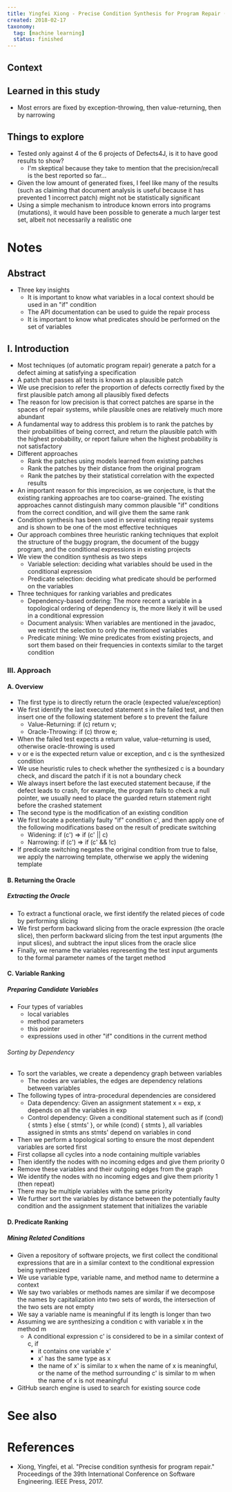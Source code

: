 ```yaml
---
title: Yingfei Xiong - Precise Condition Synthesis for Program Repair (2017)
created: 2018-02-17
taxonomy:
  tag: [machine learning]
  status: finished
---
```


## Context

## Learned in this study
* Most errors are fixed by exception-throwing, then value-returning, then by narrowing

## Things to explore
* Tested only against 4 of the 6 projects of Defects4J, is it to have good results to show?
	* I'm skeptical because they take to mention that the precision/recall is the best reported so far...
* Given the low amount of generated fixes, I feel like many of the results (such as claiming that document analysis is useful because it has prevented 1 incorrect patch) might not be statistically significant
* Using a simple mechanism to introduce known errors into programs (mutations), it would have been possible to generate a much larger test set, albeit not necessarily a realistic one

# Notes
## Abstract
* Three key insights
	* It is important to know what variables in a local context should be used in an "if" condition
	* The API documentation can be used to guide the repair process
	* It is important to know what predicates should be performed on the set of variables

## I. Introduction
* Most techniques (of automatic program repair) generate a patch for a defect aiming at satisfying a specification
* A patch that passes all tests is known as a plausible patch
* We use precision to refer the proportion of defects correctly fixed by the first plausible patch among all plausibly fixed defects
* The reason for low precision is that correct patches are sparse in the spaces of repair systems, while plausible ones are relatively much more abundant
* A fundamental way to address this problem is to rank the patches by their probabilities of being correct, and return the plausible patch with the highest probability, or report failure when the highest probability is not satisfactory
* Different approaches
	* Rank the patches using models learned from existing patches
	* Rank the patches by their distance from the original program
	* Rank the patches by their statistical correlation with the expected results
* An important reason for this imprecision, as we conjecture, is that the existing ranking approaches are too coarse-grained. The existing approaches cannot distinguish many common plausible "if" conditions from the correct condition, and will give them the same rank
* Condition synthesis has been used in several existing repair systems and is shown to be one of the most effective techniques
* Our approach combines three heuristic ranking techniques that exploit the structure of the buggy program, the document of the buggy program, and the conditional expressions in existing projects
* We view the condition synthesis as two steps
	* Variable selection: deciding what variables should be used in the conditional expression
	* Predicate selection: deciding what predicate should be performed on the variables
* Three techniques for ranking variables and predicates
	* Dependency-based ordering: The more recent a variable in a topological ordering of dependency is, the more likely it will be used in a conditional expression
	* Document analysis: When variables are mentioned in the javadoc, we restrict the selection to only the mentioned variables
	* Predicate mining: We mine predicates from existing projects, and sort them based on their frequencies in contexts similar to the target condition

### III. Approach
#### A. Overview
* The first type is to directly return the oracle (expected value/exception)
* We first identify the last executed statement $s$ in the failed test, and then insert one of the following statement before $s$ to prevent the failure
	* Value-Returning: if (c) return v;
	* Oracle-Throwing: if (c) throw e;
* When the failed test expects a return value, value-returning is used, otherwise oracle-throwing is used
* v or e is the expected return value or exception, and c is the synthesized condition
* We use heuristic rules to check whether the synthesized c is a boundary check, and discard the patch if it is not a boundary check
* We always insert before the last executed statement because, if the defect leads to crash, for example, the program fails to check a null pointer, we usually need to place the guarded return statement right before the crashed statement
* The second type is the modification of an existing condition
* We first locate a potentially faulty "if" condition c', and then apply one of the following modifications based on the result of predicate switching
	* Widening: if (c') => if (c' || c)
	* Narrowing: if (c') => if (c' && !c)
* If predicate switching negates the original condition from true to false, we apply the narrowing template, otherwise we apply the widening template

#### B. Returning the Oracle
##### Extracting the Oracle
* To extract a functional oracle, we first identify the related pieces of code by performing slicing
* We first perform backward slicing from the oracle expression (the oracle slice), then perform backward slicing from the test input arguments (the input slices), and subtract the input slices from the oracle slice
* Finally, we rename the variables representing the test input arguments to the formal parameter names of the target method

#### C. Variable Ranking
##### Preparing Candidate Variables
* Four types of variables
	* local variables
	* method parameters
	* this pointer
	* expressions used in other "if" conditions in the current method

###### Sorting by Dependency
* To sort the variables, we create a dependency graph between variables
	* The nodes are variables, the edges are dependency relations between variables
* The following types of intra-procedural dependencies are considered
	* Data dependency: Given an assignment statement x = exp, x depends on all the variables in exp
	* Control dependency: Given a conditional statement such as if (cond) { stmts } else { stmts' }, or while (cond) { stmts }, all variables assigned in stmts ans stmts' depend on variables in cond
* Then we perform a topological sorting to ensure the most dependent variables are sorted first
* First collapse all cycles into a node containing multiple variables
* Then identify the nodes with no incoming edges and give them priority 0
* Remove these variables and their outgoing edges from the graph
* We identify the nodes with no incoming edges and give them priority 1 (then repeat)
* There may be multiple variables with the same priority
* We further sort the variables by distance between the potentially faulty condition and the assignment statement that initializes the variable

#### D. Predicate Ranking
##### Mining Related Conditions
* Given a repository of software projects, we first collect the conditional expressions that are in a similar context to the conditional expression being synthesized
* We use variable type, variable name, and method name to determine a context
* We say two variables or methods names are similar if we decompose the names by capitalization into two sets of words, the intersection of the two sets are not empty
* We say a variable name is meaningful if its length is longer than two
* Assuming we are synthesizing a condition c with variable x in the method m
	* A conditional expression c' is considered to be in a similar context of c, if
		* it contains one variable x'
		* x' has the same type as x
		* the name of x' is similar to x when the name of x is meaningful, or the name of the method surrounding c' is similar to m when the name of x is not meaningful
* GitHub search engine is used to search for existing source code

# See also

# References
* Xiong, Yingfei, et al. "Precise condition synthesis for program repair." Proceedings of the 39th International Conference on Software Engineering. IEEE Press, 2017.
